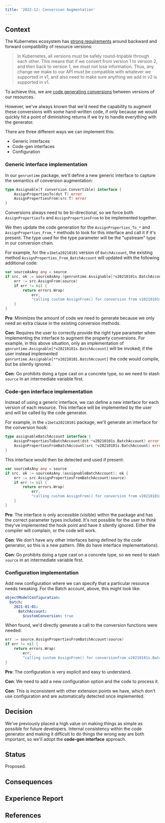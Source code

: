 ```yaml
---
title: '2022-12: Conversion Augmentation'
---
```


## Context

The Kubernetes ecosystem has [strong requirements](https://book.kubebuilder.io/multiversion-tutorial/api-changes.html) around backward and forward compatibility of resource versions:

> In Kubernetes, all versions must be safely round-tripable through each other. This means that if we convert from version 1 to version 2, and then back to version 1, we must not lose information. Thus, any change we make to our API must be compatible with whatever we supported in v1, and also need to make sure anything we add in v2 is supported in v1.

To achieve this, we are [code generating conversions](https://azure.github.io/azure-service-operator/design/versioning/) between versions of our resources.

However, we've always known that we'd need the capability to augment these conversions with some hand-written code, if only because we would quickly hit a point of diminishing returns if we try to handle everything with the generator. 

There are three different ways we can implement this:

* Generic interfaces
* Code-gen interfaces
* Configuration

### Generic interface implementation

In our `genruntime` package, we'll define a new generic interface to capture the semantics of conversion augmentation:

```go
type Assignable[T conversion.Convertible] interface {
	AssignPropertiesTo(dst T) error
	AssignPropertiesFrom(src T) error
}
```
Conversions always need to be bi-directional, so we force both `AssignPropertiesTo` and `AssignPropertiesFrom` to be implemented together.

We then update the code generation for the `AssignProperties_To_*` and `AssignProperties_From_*` methods to look for this interface and call it if it's present. The type used for the type parameter will be the "upstream" type in our conversion chain.

For example, for the `v1beta20210101` version of `BatchAccount`, the existing method `AssignProperties_From_BatchAccount` will updated with the following additional code:

``` go
var sourceAsAny any = source
if src, ok := sourceAsAny.(genruntime.Assignable[*v20210101s.BatchAccount]); ok {
    err := src.AssignFrom(source)
    if err != nil {
        return errors.Wrap(
            err, 
            "calling custom AssignFrom() for conversion from v20210101s.BatchAccount")
    }
}
```

**Pro**: Minimizes the amount of code we need to generate because we only need an extra clause in the existing conversion methods.

**Con**: Requires the user to correctly provide the right type parameter when implementing the interface to augment the property conversions. For example, in this above situation, only an implementation of `genruntime.Assignable[*v20210101s.BatchAccount]` will be invoked; if the user instead implemented `genruntime.Assignable[**v20210101.BatchAccount]` the code would compile, but be silently ignored.

**Con**: Go prohibits doing a type cast on a concrete type, so we need to stash `source` in an intermediate variable first.

### Code-gen interface implementation

Instead of using a generic interface, we can define a new interface for each version of each resource. This interface will be implemented by the user and will be called by the code generator.

For example, in the `v1beta20210101` package, we'll generate an interface for the conversion hook:

``` go
type assignableBatchAccount interface {
	AssignPropertiesToBatchAccount(dst *v20210101s.BatchAccount) error
	AssignPropertiesFromBatchAccount(src *v20210101s.BatchAccount) error
}
```

This interface would then be detected and used if present:

``` go
var sourceAsAny any = source
if src, ok := sourceAsAny.(assignableBatchAccount); ok {
    err := src.AssignPropertiesFromBatchAccount(source)
    if err != nil {
        return errors.Wrap(
            err, 
            "calling custom AssignFrom() for conversion from v20210101s.BatchAccount")
    }
}
```

**Pro**: The interface is only accessible (visible) within the package and has the correct parameter types included. It's not possible for the user to *think* they've implemented the hook point and have it silently ignored. Either the compiler will complain, or the code will work.

**Con**: We don't have any other interfaces being defined by the code generator, so this is a new pattern. (We do have interface implementations).

**Con**: Go prohibits doing a type cast on a concrete type, so we need to stash `source` in an intermediate variable first.

### Configuration implementation

Add new configuration where we can specify that a particular resource needs tweaking. For the Batch account, above, this might look like:

``` yaml
objectModelConfiguration:
  batch:
    2021-01-01:
      BatchAccount:
        $customConversion: true
```

When found, we'd directly generate a call to the conversion functions were needed:

``` go
err := source.AssignPropertiesFromBatchAccount(source)
if err != nil {
    return errors.Wrap(
        err, 
        "calling custom AssignFrom() for conversionfrom v20210101s.BatchAccount")
}
```

**Pro**: The configuration is very explicit and easy to understand.

**Con**: We need to add a new configuration option and the code to process it.

**Con**: This is inconsistent with other extension points we have, which don't use configuration and are automatically detected once implemented.

## Decision

We've previously placed a high value on making things as simple as possible for future developers. Internal consistency within the code generator and making it difficult to do things the wrong way are both important, so we'll adopt the **code-gen interface** approach.


## Status

Proposed.

## Consequences


## Experience Report


## References




